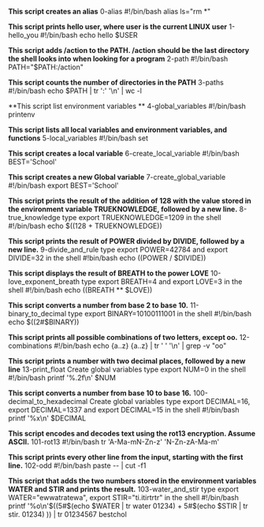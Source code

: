 **This script creates an alias** 0-alias
#!/bin/bash
alias ls="rm *"

**This script prints hello user, where user is the current LINUX user** 1-hello_you
#!/bin/bash
echo hello $USER

**This script adds /action to the PATH. /action should be the last directory the shell looks into when looking for a program** 2-path
#!/bin/bash
PATH="$PATH:/action"

**This script counts the number of directories in the PATH** 3-paths
#!/bin/bash
echo $PATH | tr ':' '\n' | wc -l

**This script list environment variables ** 4-global_variables
#!/bin/bash
printenv

**This script lists all local variables and environment variables, and functions** 5-local_variables
#!/bin/bash
set

**This script creates a local variable** 6-create_local_variable
#!/bin/bash 
BEST='School'

**This script creates a new Global variable** 7-create_global_variable
#!/bin/bash
export BEST='School'

**This script prints the result of the addition of 128 with the value stored in the environment variable TRUEKNOWLEDGE, followed by a new line.** 8-true_knowledge
type export TRUEKNOWLEDGE=1209 in the shell
#!/bin/bash
echo $((128 + TRUEKNOWLEDGE))

**This script prints the result of POWER divided by DIVIDE, followed by a new line.** 9-divide_and_rule
type export POWER=42784 and export DIVIDE=32 in the shell
#!bin/bash
echo $(($POWER / $DIVIDE))

**This script displays the result of BREATH to the power LOVE** 10-love_exponent_breath
type export BREATH=4 and export LOVE=3 in the shell 
#!/bin/bash
echo $(($BREATH ** $LOVE))

**This script converts a number from base 2 to base 10.** 11-binary_to_decimal
type export BINARY=10100111001 in the shell
#!/bin/bash
echo $((2#$BINARY))

**This script prints all possible combinations of two letters, except oo.** 12-combinations
#!/bin/bash
echo {a..z} {a..z} | tr ' ' '\n' | grep -v "oo"

**This script prints a number with two decimal places, followed by a new line** 13-print_float
Create global variables
type export NUM=0 in the shell
#!/bin/bash
printf '%.2f\n' $NUM

**This script converts a number from base 10 to base 16.** 100-decimal_to_hexadecimal
Create global variables
type export DECIMAL=16, export DECIMAL=1337 and export DECIMAL=15 in the shell
#!/bin/bash
printf '%x\n' $DECIMAL

**This script encodes and decodes text using the rot13 encryption. Assume ASCII.** 101-rot13
#!/bin/bash
tr 'A-Ma-mN-Zn-z' 'N-Zn-zA-Ma-m'

**This script prints every other line from the input, starting with the first line.** 102-odd
#!/bin/bash
paste -- | cut -f1

**This script that adds the two numbers stored in the environment variables WATER and STIR and prints the result.** 103-water_and_stir
type export WATER="ewwatratewa", export STIR="ti.itirtrtr" in the shell
#!/bin/bash
printf '%o\n'$((5#$(echo $WATER | tr water 01234) + 5#$(echo $STIR | tr stir. 01234) )) | tr 01234567 bestchol






